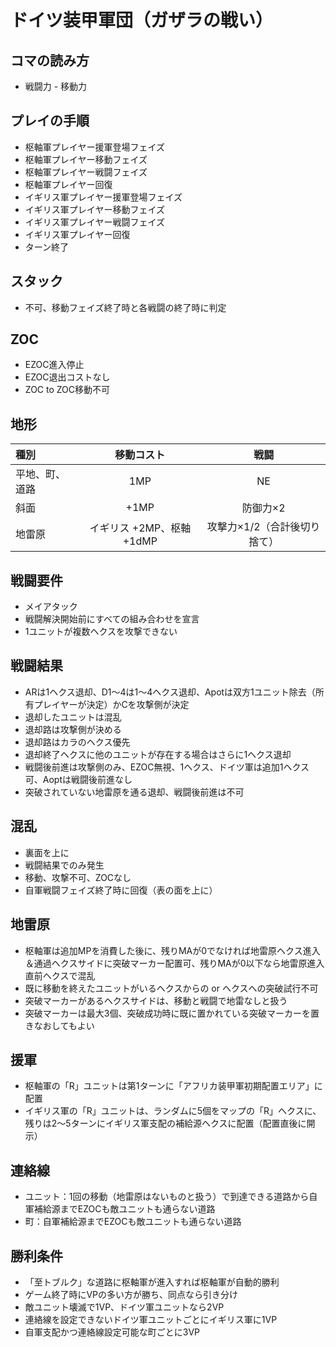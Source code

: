 # ドイツ装甲軍団（ガザラの戦い）

## コマの読み方
- 戦闘力 - 移動力

## プレイの手順
- 枢軸軍プレイヤー援軍登場フェイズ
- 枢軸軍プレイヤー移動フェイズ
- 枢軸軍プレイヤー戦闘フェイズ
- 枢軸軍プレイヤー回復
- イギリス軍プレイヤー援軍登場フェイズ
- イギリス軍プレイヤー移動フェイズ
- イギリス軍プレイヤー戦闘フェイズ
- イギリス軍プレイヤー回復
- ターン終了

## スタック
- 不可、移動フェイズ終了時と各戦闘の終了時に判定

## ZOC
- EZOC進入停止
- EZOC退出コストなし
- ZOC to ZOC移動不可

## 地形

|種別|移動コスト|戦闘|
|:----|:----:|:----:|
|平地、町、道路|1MP|NE|
|斜面|+1MP|防御力×2|
|地雷原|イギリス +2MP、枢軸 +1dMP|攻撃力×1/2（合計後切り捨て）|

## 戦闘要件
- メイアタック
- 戦闘解決開始前にすべての組み合わせを宣言
- 1ユニットが複数ヘクスを攻撃できない

## 戦闘結果
- ARは1ヘクス退却、D1～4は1～4ヘクス退却、Apotは双方1ユニット除去（所有プレイヤーが決定）かCを攻撃側が決定
- 退却したユニットは混乱
- 退却路は攻撃側が決める
- 退却路はカラのヘクス優先
- 退却終了ヘクスに他のユニットが存在する場合はさらに1ヘクス退却
- 戦闘後前進は攻撃側のみ、EZOC無視、1ヘクス、ドイツ軍は追加1ヘクス可、Aoptは戦闘後前進なし
- 突破されていない地雷原を通る退却、戦闘後前進は不可

## 混乱
- 裏面を上に
- 戦闘結果でのみ発生
- 移動、攻撃不可、ZOCなし
- 自軍戦闘フェイズ終了時に回復（表の面を上に）

## 地雷原
- 枢軸軍は追加MPを消費した後に、残りMAが0でなければ地雷原ヘクス進入＆通過ヘクスサイドに突破マーカー配置可、残りMAが0以下なら地雷原進入直前ヘクスで混乱
- 既に移動を終えたユニットがいるヘクスからの or ヘクスへの突破試行不可
- 突破マーカーがあるヘクスサイドは、移動と戦闘で地雷なしと扱う
- 突破マーカーは最大3個、突破成功時に既に置かれている突破マーカーを置きなおしてもよい

## 援軍
- 枢軸軍の「R」ユニットは第1ターンに「アフリカ装甲軍初期配置エリア」に配置
- イギリス軍の「R」ユニットは、ランダムに5個をマップの「R」ヘクスに、残りは2～5ターンにイギリス軍支配の補給源ヘクスに配置（配置直後に開示）

## 連絡線
- ユニット：1回の移動（地雷原はないものと扱う）で到達できる道路から自軍補給源までEZOCも敵ユニットも通らない道路
- 町：自軍補給源までEZOCも敵ユニットも通らない道路

## 勝利条件
- 「至トブルク」な道路に枢軸軍が進入すれば枢軸軍が自動的勝利
- ゲーム終了時にVPの多い方が勝ち、同点なら引き分け
- 敵ユニット壊滅で1VP、ドイツ軍ユニットなら2VP
- 連絡線を設定できないドイツ軍ユニットごとにイギリス軍に1VP
- 自軍支配かつ連絡線設定可能な町ごとに3VP
